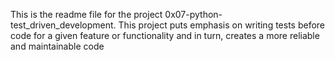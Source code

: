 This is the readme file for the project 0x07-python-test_driven_development. This project puts emphasis on writing tests before code for a given feature or functionality and in turn, creates a more reliable and maintainable code
